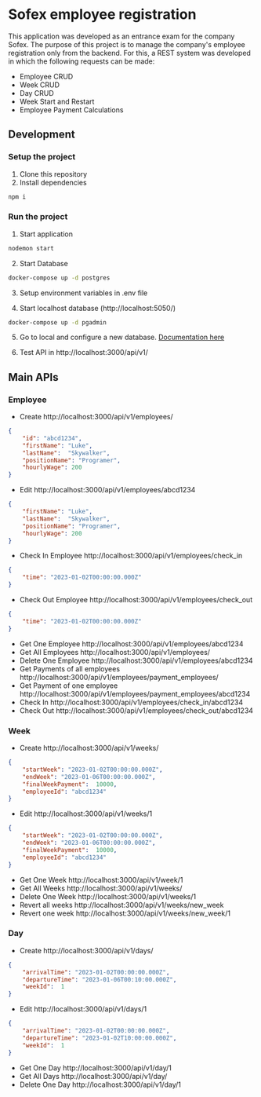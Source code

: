# Sofex employee registration
This application was developed as an entrance exam for the company Sofex. The purpose of this project is to manage the company's employee registration only from the backend. 
For this, a REST system was developed in which the following requests can be made:
- Employee CRUD
- Week CRUD
- Day CRUD
- Week Start and Restart
- Employee Payment Calculations

## Development

### Setup the project
1. Clone this repository
2. Install dependencies 
```bash
npm i
```

### Run the project
1. Start application
```bash
nodemon start
```
2. Start Database 
```bash
docker-compose up -d postgres
```
3. Setup environment variables in .env file

4. Start localhost database (http://localhost:5050/)
```bash
docker-compose up -d pgadmin
```

5. Go to local and configure a new database. [Documentation here](https://www.pgadmin.org/docs/pgadmin4/development/database_dialog.html)

6. Test API in http://localhost:3000/api/v1/

## Main APIs
### Employee
- Create http://localhost:3000/api/v1/employees/
```json
{
    "id": "abcd1234",
    "firstName": "Luke",
    "lastName":  "Skywalker",
    "positionName": "Programer",
    "hourlyWage": 200
}
```
- Edit http://localhost:3000/api/v1/employees/abcd1234
```json
{
    "firstName": "Luke",
    "lastName":  "Skywalker",
    "positionName": "Programer",
    "hourlyWage": 200
}
```
- Check In Employee http://localhost:3000/api/v1/employees/check_in
```json
{
    "time": "2023-01-02T00:00:00.000Z"
}
```
- Check Out Employee http://localhost:3000/api/v1/employees/check_out
```json
{
    "time": "2023-01-02T00:00:00.000Z"
}
```
- Get One Employee http://localhost:3000/api/v1/employees/abcd1234
- Get All Employees http://localhost:3000/api/v1/employees/
- Delete One Employee http://localhost:3000/api/v1/employees/abcd1234
- Get Payments of all employees http://localhost:3000/api/v1/employees/payment_employees/
- Get Payment of one employee http://localhost:3000/api/v1/employees/payment_employees/abcd1234
- Check In http://localhost:3000/api/v1/employees/check_in/abcd1234
- Check Out http://localhost:3000/api/v1/employees/check_out/abcd1234

### Week
- Create http://localhost:3000/api/v1/weeks/
```json
{
    "startWeek": "2023-01-02T00:00:00.000Z",
    "endWeek": "2023-01-06T00:00:00.000Z",
    "finalWeekPayment":  10000,
    "employeeId": "abcd1234"
}
```
- Edit http://localhost:3000/api/v1/weeks/1
```json
{
    "startWeek": "2023-01-02T00:00:00.000Z",
    "endWeek": "2023-01-06T00:00:00.000Z",
    "finalWeekPayment":  10000,
    "employeeId": "abcd1234"
}
```
- Get One Week http://localhost:3000/api/v1/week/1
- Get All Weeks http://localhost:3000/api/v1/weeks/
- Delete One Week http://localhost:3000/api/v1/weeks/1
- Revert all weeks http://localhost:3000/api/v1/weeks/new_week
- Revert one week http://localhost:3000/api/v1/weeks/new_week/1

### Day
- Create http://localhost:3000/api/v1/days/
```json
{
    "arrivalTime": "2023-01-02T00:00:00.000Z",
    "departureTime": "2023-01-06T00:10:00.000Z",
    "weekId":  1
}
```
- Edit http://localhost:3000/api/v1/days/1
```json
{
    "arrivalTime": "2023-01-02T00:00:00.000Z",
    "departureTime": "2023-01-02T10:00:00.000Z",
    "weekId":  1
}
```
- Get One Day http://localhost:3000/api/v1/day/1
- Get All Days http://localhost:3000/api/v1/day/
- Delete One Day http://localhost:3000/api/v1/day/1
